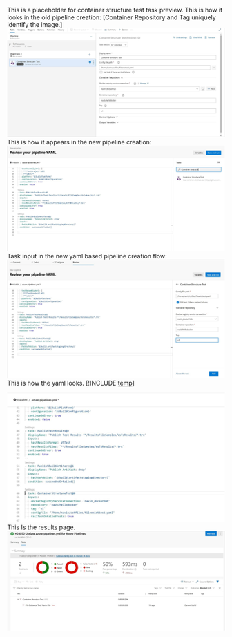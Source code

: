 This is a placeholder for container structure test task preview. 
This is how it looks in the old pipeline creation: [Container Repository and Tag uniquely identify the image.] 
![Container Test in Classic Pipeline](_img/classic-pipeline-creation.png)
This is how it appears in the new pipeline creation:
![Container Test in Unified Pipeline](_img/unified-pipeline-creation.png)
Task input in the new yaml based pipeline creation flow:
![Container Test in YAML based Pipeline](_img/yaml-based-pipeline.png)
This is how the yaml looks.
[!INCLUDE [temp](../../_shared/yaml/ContainerStructureTestV1.md)]

![YAML file](_img/yaml-file.png)
This Is the results page.
![Test Reporting Page](_img/results-page.png)
